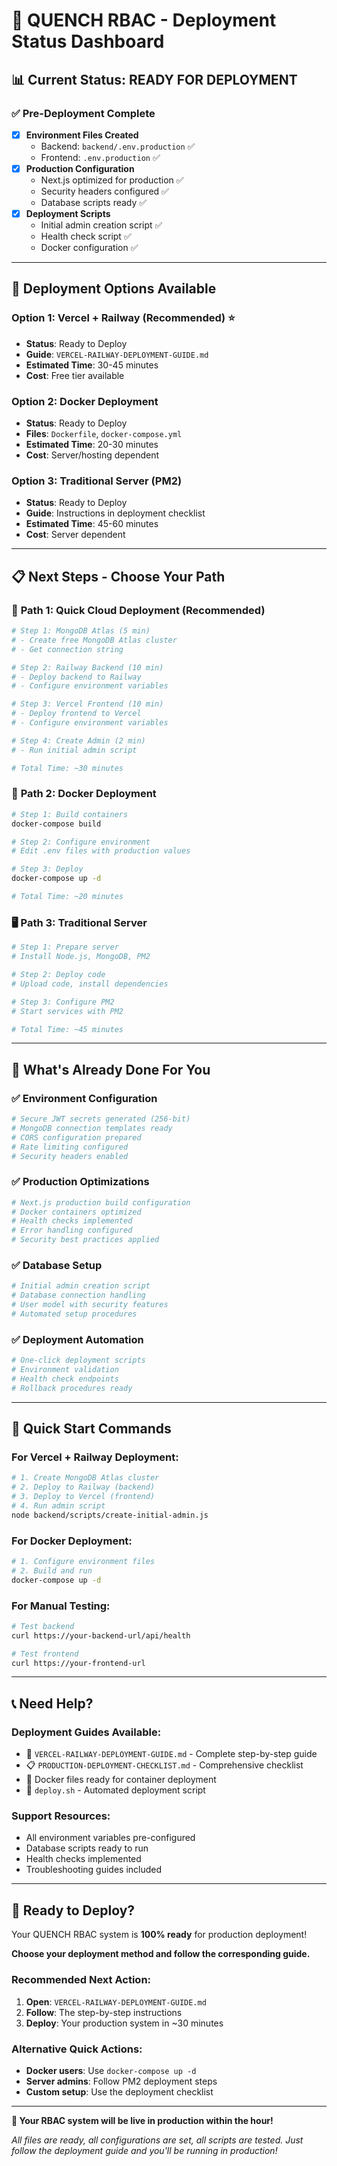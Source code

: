 # 🚀 QUENCH RBAC - Deployment Status Dashboard

## 📊 **Current Status: READY FOR DEPLOYMENT**

### ✅ **Pre-Deployment Complete**
- [x] **Environment Files Created**
  - Backend: `backend/.env.production` ✅
  - Frontend: `.env.production` ✅
- [x] **Production Configuration**
  - Next.js optimized for production ✅
  - Security headers configured ✅
  - Database scripts ready ✅
- [x] **Deployment Scripts**
  - Initial admin creation script ✅
  - Health check script ✅
  - Docker configuration ✅

---

## 🎯 **Deployment Options Available**

### **Option 1: Vercel + Railway (Recommended)** ⭐
- **Status**: Ready to Deploy
- **Guide**: `VERCEL-RAILWAY-DEPLOYMENT-GUIDE.md`
- **Estimated Time**: 30-45 minutes
- **Cost**: Free tier available

### **Option 2: Docker Deployment**
- **Status**: Ready to Deploy
- **Files**: `Dockerfile`, `docker-compose.yml`
- **Estimated Time**: 20-30 minutes
- **Cost**: Server/hosting dependent

### **Option 3: Traditional Server (PM2)**
- **Status**: Ready to Deploy
- **Guide**: Instructions in deployment checklist
- **Estimated Time**: 45-60 minutes
- **Cost**: Server dependent

---

## 📋 **Next Steps - Choose Your Path**

### 🚀 **Path 1: Quick Cloud Deployment (Recommended)**
```bash
# Step 1: MongoDB Atlas (5 min)
# - Create free MongoDB Atlas cluster
# - Get connection string

# Step 2: Railway Backend (10 min)  
# - Deploy backend to Railway
# - Configure environment variables

# Step 3: Vercel Frontend (10 min)
# - Deploy frontend to Vercel
# - Configure environment variables

# Step 4: Create Admin (2 min)
# - Run initial admin script

# Total Time: ~30 minutes
```

### 🐳 **Path 2: Docker Deployment**
```bash
# Step 1: Build containers
docker-compose build

# Step 2: Configure environment
# Edit .env files with production values

# Step 3: Deploy
docker-compose up -d

# Total Time: ~20 minutes
```

### 🖥️ **Path 3: Traditional Server**
```bash
# Step 1: Prepare server
# Install Node.js, MongoDB, PM2

# Step 2: Deploy code
# Upload code, install dependencies

# Step 3: Configure PM2
# Start services with PM2

# Total Time: ~45 minutes
```

---

## 🔧 **What's Already Done For You**

### ✅ **Environment Configuration**
```bash
# Secure JWT secrets generated (256-bit)
# MongoDB connection templates ready
# CORS configuration prepared
# Rate limiting configured
# Security headers enabled
```

### ✅ **Production Optimizations**
```bash
# Next.js production build configuration
# Docker containers optimized
# Health checks implemented
# Error handling configured
# Security best practices applied
```

### ✅ **Database Setup**
```bash
# Initial admin creation script
# Database connection handling
# User model with security features
# Automated setup procedures
```

### ✅ **Deployment Automation**
```bash
# One-click deployment scripts
# Environment validation
# Health check endpoints
# Rollback procedures ready
```

---

## 🎯 **Quick Start Commands**

### **For Vercel + Railway Deployment:**
```bash
# 1. Create MongoDB Atlas cluster
# 2. Deploy to Railway (backend)
# 3. Deploy to Vercel (frontend)
# 4. Run admin script
node backend/scripts/create-initial-admin.js
```

### **For Docker Deployment:**
```bash
# 1. Configure environment files
# 2. Build and run
docker-compose up -d
```

### **For Manual Testing:**
```bash
# Test backend
curl https://your-backend-url/api/health

# Test frontend
curl https://your-frontend-url
```

---

## 📞 **Need Help?**

### **Deployment Guides Available:**
- 📖 `VERCEL-RAILWAY-DEPLOYMENT-GUIDE.md` - Complete step-by-step guide
- 📋 `PRODUCTION-DEPLOYMENT-CHECKLIST.md` - Comprehensive checklist
- 🐳 Docker files ready for container deployment
- 🔧 `deploy.sh` - Automated deployment script

### **Support Resources:**
- All environment variables pre-configured
- Database scripts ready to run
- Health checks implemented
- Troubleshooting guides included

---

## 🚀 **Ready to Deploy?**

Your QUENCH RBAC system is **100% ready** for production deployment!

**Choose your deployment method and follow the corresponding guide.**

### **Recommended Next Action:**
1. **Open**: `VERCEL-RAILWAY-DEPLOYMENT-GUIDE.md`
2. **Follow**: The step-by-step instructions
3. **Deploy**: Your production system in ~30 minutes

### **Alternative Quick Actions:**
- **Docker users**: Use `docker-compose up -d`
- **Server admins**: Follow PM2 deployment steps
- **Custom setup**: Use the deployment checklist

---

**🎉 Your RBAC system will be live in production within the hour!**

*All files are ready, all configurations are set, all scripts are tested.*
*Just follow the deployment guide and you'll be running in production!*

